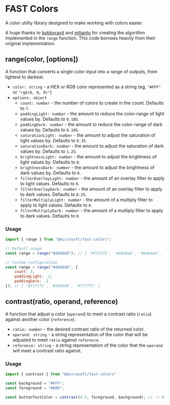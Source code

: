 # FAST Colors

A color utility library designed to make working with colors easier.

A huge thanks to [bobbyrayit](https://github.com/bobbyrayit) and [mlijanto](https://github.com/mlijanto) for creating the algorithm implemented in the `range` function.
This code borrows heavily from their original implementation.

## range(color, [options])

A function that converts a single color input into a range of outputs, from lightest to darkest.

- `color: string` - a HEX or RGB color represented as a string (eg, `"#FFF"` or `"rgb(0, 0, 0)"`)
- `options: object`
  - `count: number` - the number of colors to create in the count. Defaults to `7`.
  - `paddingLight: number` - the amount to reduce the color-range of light values by. Defaults to `0.185`.
  - `paddingDark: number` - the amount to reduce the color-range of dark values by. Defaults to `0.185`.
  - `saturationLight: number` - the amount to adjust the saturation of light values by. Defaults to `0.35`.
  - `saturationDark: number` - the amount to adjust the saturation of dark values by. Defaults to `1.25`.
  - `brightnessLight: number` - the amount to adjust the brightness of light values by. Defaults to `0`.
  - `brightnessDark: number` - the amount to adjust the brightness of dark values by. Defaults to `0`.
  - `filterOverlayLight: number` - the amount of an overlay filter to apply to light values. Defaults to `0`.
  - `filterOverlayDark: number` - the amount of an overlay filter to apply to dark values. Defaults to `0.25`.
  - `filterMultiplyLight: number` - the amount of a multiply filter to apply to light values. Defaults to `0`.
  - `filterMultiplyDark: number` - the amount of a multiply filter to apply to dark values. Defaults to `0`.

### Usage

```js
import { range } from "@microsoft/fast-colors";

// Default usage
const range = range("#dddddd"); // [ '#f2f2f2', '#ebebeb', '#e4e4e4', '#dddddd', '#b6b6b6', '#8f8f8f', '#696969' ]

// Custom configuration
const range = range("#dddddd", {
    count: 3,
    paddingLight: .2,
    paddingDark: .2
}); // [ '#f1f1f1`, `#dddddd`, `#777777` ]
```

## contrast(ratio, operand, reference)

A function that adjust a color (`operand`) to meet a contrast ratio (`ratio`) against another color (`reference`).

- `ratio: number` - the desired contrast ratio of the returned color.
- `operand: string` - a string representation of the color that will be adjusted to meet `ratio` against `reference`.
- `reference: string` - a string representation of the color that the `operand` will meet a contrast ratio against.

### Usage

```js
import { contrast } from "@microsoft/fast-colors"

const background = "#FFF";
const foreground = "#000";

const buttonTextColor = contrast(4.5, foreground, background); // -> #767675 with a contrast ratio of 4.54
```
